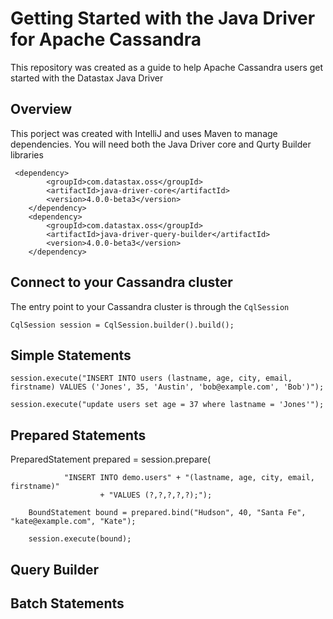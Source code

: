 # Getting Started with the Java Driver for Apache Cassandra
This repository was created as a guide to help Apache Cassandra users get started with the Datastax Java Driver

## Overview
This porject was created with IntelliJ and uses Maven to manage dependencies. You will need both the Java Driver core and Qurty Builder libraries 

     <dependency>
            <groupId>com.datastax.oss</groupId>
            <artifactId>java-driver-core</artifactId>
            <version>4.0.0-beta3</version>
        </dependency>
        <dependency>
            <groupId>com.datastax.oss</groupId>
            <artifactId>java-driver-query-builder</artifactId>
            <version>4.0.0-beta3</version>
        </dependency>

## Connect to your Cassandra cluster

The entry point to your Cassandra cluster is through the `CqlSession`

`CqlSession session = CqlSession.builder().build();`

## Simple Statements

`session.execute("INSERT INTO users (lastname, age, city, email, firstname) VALUES ('Jones', 35, 'Austin', 'bob@example.com', 'Bob')");`

`session.execute("update users set age = 37 where lastname = 'Jones'");`

## Prepared Statements

PreparedStatement prepared  = session.prepare(

                "INSERT INTO demo.users" + "(lastname, age, city, email, firstname)"
                        + "VALUES (?,?,?,?,?);");

        BoundStatement bound = prepared.bind("Hudson", 40, "Santa Fe", "kate@example.com", "Kate");

        session.execute(bound);

## Query Builder

## Batch Statements

